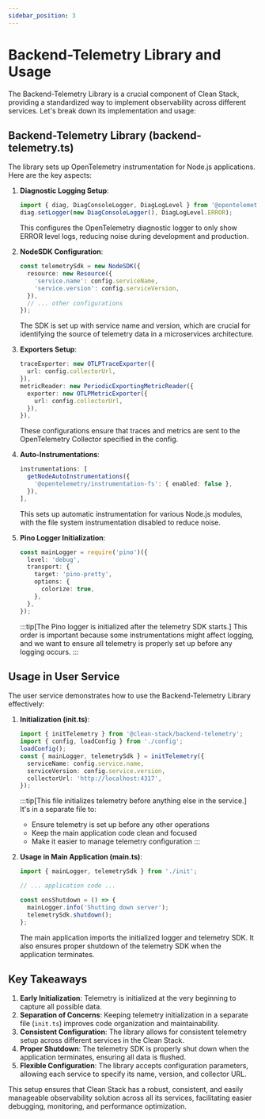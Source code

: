 ```yaml
---
sidebar_position: 3
---
```


# Backend-Telemetry Library and Usage

The Backend-Telemetry Library is a crucial component of Clean Stack, providing a standardized way to implement observability across different services. Let's break down its implementation and usage:

## Backend-Telemetry Library (backend-telemetry.ts)

The library sets up OpenTelemetry instrumentation for Node.js applications. Here are the key aspects:

1. **Diagnostic Logging Setup**:

   ```typescript
   import { diag, DiagConsoleLogger, DiagLogLevel } from '@opentelemetry/api';
   diag.setLogger(new DiagConsoleLogger(), DiagLogLevel.ERROR);
   ```

   This configures the OpenTelemetry diagnostic logger to only show ERROR level logs, reducing noise during development and production.

2. **NodeSDK Configuration**:

   ```typescript
   const telemetrySdk = new NodeSDK({
     resource: new Resource({
       'service.name': config.serviceName,
       'service.version': config.serviceVersion,
     }),
     // ... other configurations
   });
   ```

   The SDK is set up with service name and version, which are crucial for identifying the source of telemetry data in a microservices architecture.

3. **Exporters Setup**:

   ```typescript
   traceExporter: new OTLPTraceExporter({
     url: config.collectorUrl,
   }),
   metricReader: new PeriodicExportingMetricReader({
     exporter: new OTLPMetricExporter({
       url: config.collectorUrl,
     }),
   }),
   ```

   These configurations ensure that traces and metrics are sent to the OpenTelemetry Collector specified in the config.

4. **Auto-Instrumentations**:

   ```typescript
   instrumentations: [
     getNodeAutoInstrumentations({
       '@opentelemetry/instrumentation-fs': { enabled: false },
     }),
   ],
   ```

   This sets up automatic instrumentation for various Node.js modules, with the file system instrumentation disabled to reduce noise.

5. **Pino Logger Initialization**:
   ```typescript
   const mainLogger = require('pino')({
     level: 'debug',
     transport: {
       target: 'pino-pretty',
       options: {
         colorize: true,
       },
     },
   });
   ```
   :::tip[The Pino logger is initialized after the telemetry SDK starts.] This order is important because some instrumentations might affect logging, and we want to ensure all telemetry is properly set up before any logging occurs. :::

## Usage in User Service

The user service demonstrates how to use the Backend-Telemetry Library effectively:

1. **Initialization (init.ts)**:
   ```typescript
   import { initTelemetry } from '@clean-stack/backend-telemetry';
   import { config, loadConfig } from './config';
   loadConfig();
   const { mainLogger, telemetrySdk } = initTelemetry({
     serviceName: config.service.name,
     serviceVersion: config.service.version,
     collectorUrl: 'http://localhost:4317',
   });
   ```
   :::tip[This file initializes telemetry before anything else in the service.] It's in a separate file to:
   - Ensure telemetry is set up before any other operations
   - Keep the main application code clean and focused
   - Make it easier to manage telemetry configuration :::
2. **Usage in Main Application (main.ts)**:

   ```typescript
   import { mainLogger, telemetrySdk } from './init';

   // ... application code ...

   const onsShutdown = () => {
     mainLogger.info('Shutting down server');
     telemetrySdk.shutdown();
   };
   ```

   The main application imports the initialized logger and telemetry SDK. It also ensures proper shutdown of the telemetry SDK when the application terminates.

## Key Takeaways

1. **Early Initialization**: Telemetry is initialized at the very beginning to capture all possible data.
2. **Separation of Concerns**: Keeping telemetry initialization in a separate file (`init.ts`) improves code organization and maintainability.
3. **Consistent Configuration**: The library allows for consistent telemetry setup across different services in the Clean Stack.
4. **Proper Shutdown**: The telemetry SDK is properly shut down when the application terminates, ensuring all data is flushed.
5. **Flexible Configuration**: The library accepts configuration parameters, allowing each service to specify its name, version, and collector URL.

This setup ensures that Clean Stack has a robust, consistent, and easily manageable observability solution across all its services, facilitating easier debugging, monitoring, and performance optimization.
